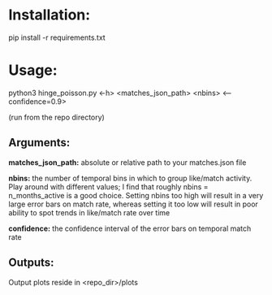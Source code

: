 # Installation:

pip install -r requirements.txt

# Usage:

python3 hinge_poisson.py \<-h\> \<matches_json_path\> \<nbins\> \<--confidence=0.9\>

(run from the repo directory)

## Arguments:

**matches_json_path:** absolute or relative path to your matches.json file

**nbins:** the number of temporal bins in which to group like/match activity. Play around with different values; I find that roughly nbins = n_months_active is a good choice. Setting nbins too high will result in a very large error bars on match rate, whereas setting it too low will result in poor ability to spot trends in like/match rate over time

**confidence:** the confidence interval of the error bars on temporal match rate

## Outputs:

Output plots reside in \<repo_dir\>/plots

